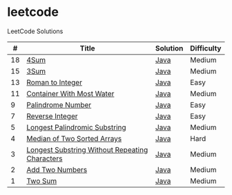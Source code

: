 # leetcode
LeetCode Solutions


| # | Title | Solution | Difficulty |
|---| ----- | -------- | ---------- |
|18|[4Sum](https://leetcode.com/problems/4sum/)| [Java](./src/leetcode/FourSum.java)|Medium|
|15|[3Sum](https://leetcode.com/problems/3sum/)| [Java](./src/leetcode/ThreeSum.java)|Medium|
|13|[Roman to Integer](https://leetcode.com/problems/roman-to-integer/)| [Java](./src/leetcode/RomanToInt.java)|Easy|
|11|[Container With Most Water](https://leetcode.com/problems/container-with-most-water/)| [Java](./src/leetcode/MaxArea.java)|Medium|
|9|[Palindrome Number](https://leetcode.com/problems/palindrome-number/)| [Java](./src/leetcode/IsPalindrome.java)|Easy|
|7|[Reverse Integer](https://leetcode.com/problems/reverse-integer/)| [Java](./src/leetcode/Reverse.java)|Easy|
|5|[Longest Palindromic Substring](https://leetcode.com/problems/longest-palindromic-substring/)| [Java](./src/leetcode/LongestPalindrome.java)|Medium|
|4|[Median of Two Sorted Arrays](https://leetcode.com/problems/median-of-two-sorted-arrays/)| [Java](./src/leetcode/FindMedianSortedArrays.java)|Hard|
|3|[Longest Substring Without Repeating Characters](https://leetcode.com/problems/longest-substring-without-repeating-characters/)| [Java](./src/leetcode/LengthOfLongestSubstring.java)|Medium|
|2|[Add Two Numbers](https://leetcode.com/problems/add-two-numbers/)| [Java](./src/leetcode/AddTwoNumbers.java)|Medium|
|1|[Two Sum](https://leetcode.com/problems/two-sum/)| [Java](./src/leetcode/TwoSum.java)|Medium|

